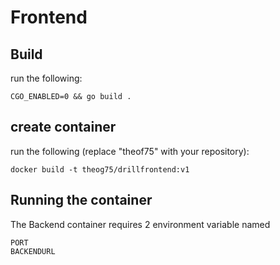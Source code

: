 # Frontend

## Build

run the following:
```
CGO_ENABLED=0 && go build .
```

## create container 
run the following (replace "theof75" with your repository):
```
docker build -t theog75/drillfrontend:v1
```


## Running the container

The Backend container requires 2 environment variable named
```
PORT
BACKENDURL
```
